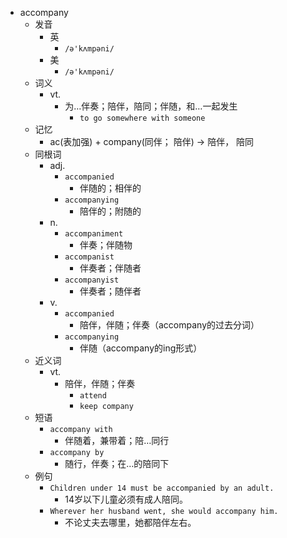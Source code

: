 - accompany
  - 发音
    - 英
      - `/ə'kʌmpəni/`
    - 美
      - `/ə'kʌmpəni/`
  - 词义
    - vt.
      - 为…伴奏；陪伴，陪同；伴随，和…一起发生
        - `to go somewhere with someone`
  - 记忆
    - ac(表加强) + company(同伴； 陪伴) → 陪伴， 陪同
  - 同根词
    - adj.
      - `accompanied`
        - 伴随的；相伴的
      - `accompanying`
        - 陪伴的；附随的
    - n.
      - `accompaniment`
        - 伴奏；伴随物
      - `accompanist`
        - 伴奏者；伴随者
      - `accompanyist`
        - 伴奏者；随伴者
    - v.
      - `accompanied`
        - 陪伴，伴随；伴奏（accompany的过去分词）
      - `accompanying`
        - 伴随（accompany的ing形式）
  - 近义词
    - vt.
      - 陪伴，伴随；伴奏
        - `attend`
        - `keep company`
  - 短语
    - `accompany with`
      - 伴随着，兼带着；陪…同行 
    - `accompany by`
      - 随行，伴奏；在…的陪同下 
  - 例句
    - `Children under 14 must be accompanied by an adult.`
      - 14岁以下儿童必须有成人陪同。
    - `Wherever her husband went, she would accompany him.`
      - 不论丈夫去哪里，她都陪伴左右。

